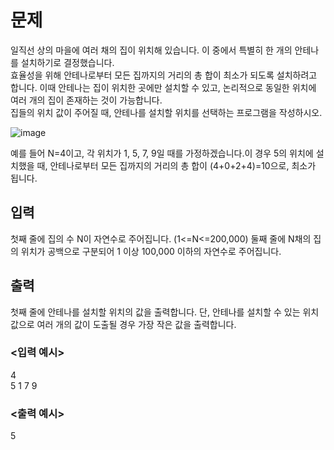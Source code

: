 # 문제
일직선 상의 마을에 여러 채의 집이 위치해 있습니다. 이 중에서 특별히 한 개의 안테나를 설치하기로 결정했습니다.  
효율성을 위해 안테나로부터 모든 집까지의 거리의 총 합이 최소가 되도록 설치하려고 합니다. 이때 안테나는 집이 위치한 곳에만 설치할 수 있고, 논리적으로 동일한 위치에 여러 개의 집이 존재하는 것이 가능합니다.  
집들의 위치 값이 주어질 때, 안테나를 설치할 위치를 선택하는 프로그램을 작성하시오.


![image](https://user-images.githubusercontent.com/39714917/192952525-76baddb8-5fce-4322-b3a3-a70d274c7a33.png)

예를 들어 N=4이고, 각 위치가 1, 5, 7, 9일 때를 가정하겠습니다.이 경우 5의 위치에 설치했을 때, 안테나로부터 모든 집까지의 거리의 총 합이 (4+0+2+4)=10으로, 최소가 됩니다.

## 입력
첫째 줄에 집의 수 N이 자연수로 주어집니다. (1<=N<=200,000)
둘째 줄에 N채의 집의 위치가 공백으로 구분되어 1 이상 100,000 이하의 자연수로 주어집니다.
## 출력
첫째 줄에 안테나를 설치할 위치의 값을 출력합니다. 단, 안테나를 설치할 수 있는 위치 값으로 여러 개의 값이 도출될 경우 가장 작은 값을 출력합니다.

### <입력 예시>
4  
5 1 7 9  
### <출력 예시>
5  
